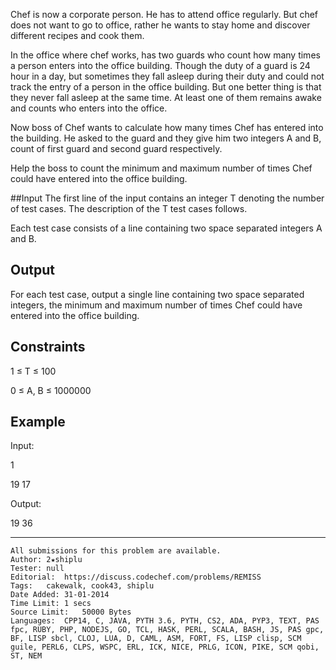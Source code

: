 Chef is now a corporate person. He has to attend office regularly. But chef does not want to go to office, rather he wants to stay home and discover different recipes and cook them.

In the office where chef works, has two guards who count how many times a person enters into the office building. Though the duty of a guard is 24 hour in a day, but sometimes they fall asleep during their duty and could not track the entry of a person in the office building. But one better thing is that they never fall asleep at the same time. At least one of them remains awake and counts who enters into the office.

Now boss of Chef wants to calculate how many times Chef has entered into the building. He asked to the guard and they give him two integers A and B, count of first guard and second guard respectively.

Help the boss to count the minimum and maximum number of times Chef could have entered into the office building.

##Input
The first line of the input contains an integer T denoting the number of test cases. The description of the T test cases follows.

Each test case consists of a line containing two space separated integers A and B.

## Output
For each test case, output a single line containing two space separated integers, the minimum and maximum number of times Chef could have entered into the office building.

## Constraints
1 ≤ T ≤ 100

0 ≤ A, B ≤ 1000000
## Example
Input:

1

19 17

Output:

19 36

---
```
All submissions for this problem are available.
Author:	2★shiplu
Tester:	null
Editorial:	https://discuss.codechef.com/problems/REMISS
Tags:	cakewalk, cook43, shiplu
Date Added:	31-01-2014
Time Limit:	1 secs
Source Limit:	50000 Bytes
Languages:	CPP14, C, JAVA, PYTH 3.6, PYTH, CS2, ADA, PYP3, TEXT, PAS fpc, RUBY, PHP, NODEJS, GO, TCL, HASK, PERL, SCALA, BASH, JS, PAS gpc, BF, LISP sbcl, CLOJ, LUA, D, CAML, ASM, FORT, FS, LISP clisp, SCM guile, PERL6, CLPS, WSPC, ERL, ICK, NICE, PRLG, ICON, PIKE, SCM qobi, ST, NEM
```
